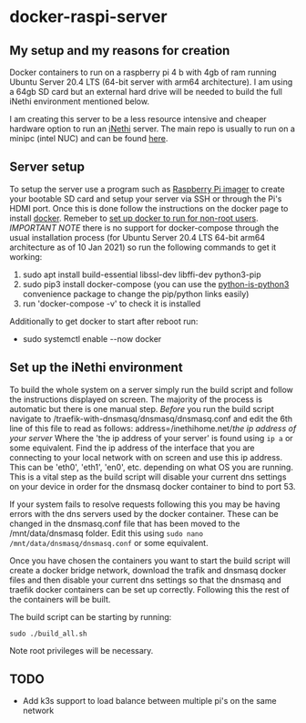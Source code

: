 # docker-raspi-server

## My setup and my reasons for creation

Docker containers to run on a raspberry pi 4 b with 4gb of ram running Ubuntu Server 20.4 LTS (64-bit server with arm64 architecture). I am using a 64gb SD card but an external hard drive will be needed to build the full iNethi environment mentioned below.

I am creating this server to be a less resource intensive and cheaper hardware option to run an [iNethi](https://www.inethi.org.za) server. The main repo is usually to run on a minipc (intel NUC) and can be found [here](https://github.com/iNethi/master-builder).

## Server setup

To setup the server use a program such as [Raspberry Pi imager](https://www.raspberrypi.org/blog/raspberry-pi-imager-imaging-utility/) to create your bootable SD card and setup your server via SSH or through the Pi's HDMI port. Once this is done follow the instructions on the docker page to install [docker](https://docs.docker.com/engine/install/ubuntu/). Remeber to [set up docker to run for non-root users](https://docs.docker.com/engine/install/linux-postinstall/). _IMPORTANT NOTE_ there is no support for docker-compose through the usual installation process (for Ubuntu Server 20.4 LTS 64-bit arm64 architecture as of 10 Jan 2021) so run the following commands to get it working:

1. sudo apt install build-essential libssl-dev libffi-dev python3-pip
2. sudo pip3 install docker-compose (you can use the [python-is-python3](https://launchpad.net/ubuntu/focal/+package/python-is-python3) convenience package to change the pip/python links easily)
3. run 'docker-compose -v' to check it is installed

Additionally to get docker to start after reboot run:

- sudo systemctl enable --now docker

## Set up the iNethi environment

To build the whole system on a server simply run the build script and follow the instructions displayed on screen. The majority of the process is automatic but there is one manual step. _Before_ you run the build script navigate to /traefik-with-dnsmasq/dnsmasq/dnsmasq.conf and edit the 6th line of this file to read as follows:
address=/inethihome.net/_the ip address of your server_
Where the 'the ip address of your server' is found using `ip a` or some equivalent. Find the ip address of the interface that you are connecting to your local network with on screen and use this ip address. This can be 'eth0', 'eth1', 'en0', etc. depending on what OS you are running. This is a vital step as the build script will disable your current dns settings on your device in order for the dnsmasq docker container to bind to port 53.

If your system fails to resolve requests following this you may be having errors with the dns servers used by the docker container. These can be changed in the dnsmasq.conf file that has been moved to the /mnt/data/dnsmasq folder. Edit this using `sudo nano /mnt/data/dnsmasq/dnsmasq.conf` or some equivalent.

Once you have chosen the containers you want to start the build script will create a docker bridge network, download the trafik and dnsmasq docker files and then disable your current dns settings so that the dnsmasq and traefik docker containers can be set up correctly. Following this the rest of the containers will be built.

The build script can be starting by running:

```
sudo ./build_all.sh
```

Note root privileges will be necessary.

## TODO

- Add k3s support to load balance between multiple pi's on the same network
